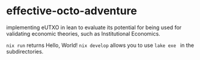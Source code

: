 # effective-octo-adventure

implementing eUTXO in lean to evaluate its potential for being used for validating economic theories, such as Institutional Economics. 

`nix run` returns Hello, World!
`nix develop` allows you to use `lake exe ` in the subdirectories.
